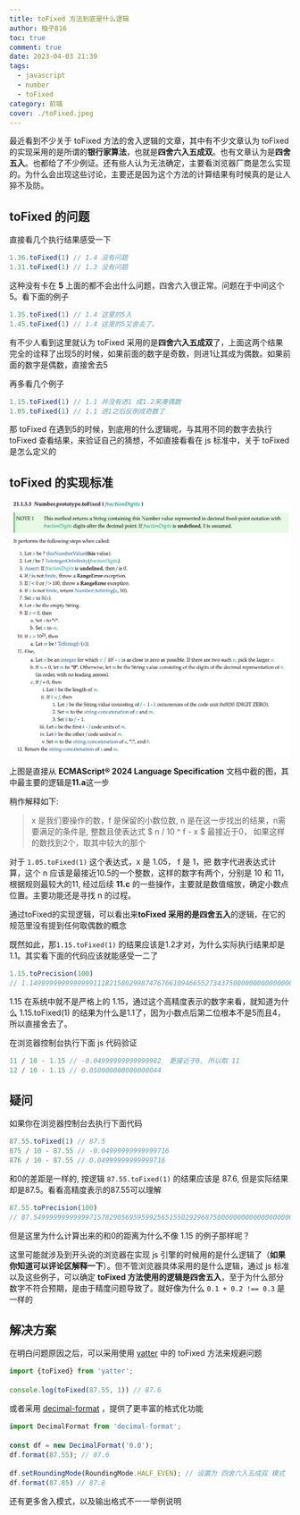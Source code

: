 ```yaml
---
title: toFixed 方法到底是什么逻辑
author: 柚子816
toc: true
comment: true
date: 2023-04-03 21:39
tags:
  - javascript
  - number
  - toFixed
category: 前端
cover: ./toFixed.jpeg
---
```



最近看到不少关于 toFixed 方法的舍入逻辑的文章，其中有不少文章认为 toFixed 的实现采用的是所谓的**银行家算法**，也就是**四舍六入五成双**。也有文章认为是**四舍五入**。也都给了不少例证。还有些人认为无法确定，主要看浏览器厂商是怎么实现的。为什么会出现这些讨论，主要还是因为这个方法的计算结果有时候真的是让人猝不及防。

## toFixed 的问题

直接看几个执行结果感受一下
```js
1.36.toFixed(1) // 1.4 没有问题
1.31.toFixed(1) // 1.3 没有问题
```
这种没有卡在 **5** 上面的都不会出什么问题，四舍六入很正常。问题在于中间这个5。看下面的例子
```js
1.35.toFixed(1) // 1.4 这里的5入
1.45.toFixed(1) // 1.4 这里的5又舍去了。
```
有不少人看到这里就认为 toFixed 采用的是**四舍六入五成双**了，上面这两个结果完全的诠释了出现5的时候，如果前面的数字是奇数，则进1让其成为偶数。如果前面的数字是偶数，直接舍去5

再多看几个例子
```js
1.15.toFixed(1) // 1.1 并没有进1 成1.2来凑偶数
1.05.toFixed(1) // 1.1 进1之后反倒成奇数了
```

那 toFixed 在遇到5的时候，到底用的什么逻辑呢，与其用不同的数字去执行 toFixed 查看结果，来验证自己的猜想，不如直接看看在 js 标准中，关于 toFixed 是怎么定义的

## toFixed 的实现标准

![Screenshot 2023-04-03 at 18.04.38.png](./Screenshot%202023-04-03%20at%2018.04.38.png)

上图是直接从 **ECMAScript® 2024 Language Specification** 文档中截的图，其中最主要的逻辑是**11.a**这一步

稍作解释如下:
> x 是我们要操作的数，f 是保留的小数位数, n 是在这一步找出的结果，n需要满足的条件是, 整数且使表达式 $ n / 10 ^ f - x $ 最接近于0， 如果这样的数找到2个，取其中较大的那个

对于 `1.05.toFixed(1)` 这个表达式，x 是 1.05， f 是 1，把 数字代进表达式计算，这个 n 应该是最接近10.5的一个整数，这样的数字有两个，分别是 10 和 11，根据规则最较大的11, 经过后续 **11.c** 的一些操作，主要就是数值缩放，确定小数点位置。主要功能还是寻找 n 的过程。

通过toFixed的实现逻辑，可以看出来**toFixed 采用的是四舍五入**的逻辑，在它的规范里没有提到任何取偶数的概念

既然如此，那`1.15.toFixed(1)` 的结果应该是1.2才对，为什么实际执行结果却是1.1。其实看下面的代码应该就能感受一二了
```js
1.15.toPrecision(100)
// 1.149999999999999911182158029987476766109466552734375000000000000000000000000000000000000000000000000
```

1.15 在系统中就不是严格上的 1.15，通过这个高精度表示的数字来看，就知道为什么 1.15.toFixed(1) 的结果为什么是1.1了，因为小数点后第二位根本不是5而且4，所以直接舍去了。

在浏览器控制台执行下面 js 代码验证
```js
11 / 10 - 1.15 // -0.04999999999999982  更接近于0, 所以取 11
12 / 10 - 1.15 // 0.050000000000000044  
```

## 疑问

如果你在浏览器控制台去执行下面代码

```js
87.55.toFixed(1) // 87.5
875 / 10 - 87.55 // -0.04999999999999716
876 / 10 - 87.55 // 0.04999999999999716
```

和0的差距是一样的, 按逻辑 `87.55.toFixed(1)` 的结果应该是 87.6, 但是实际结果却是87.5。看看高精度表示的87.55可以理解

```js
87.55.toPrecision(100) 
// 87.54999999999999715782905695959925651550292968750000000000000000000000000000000000000000000000000000
```

但是这里为什么计算出来的和0的距离为什么不像 1.15 的例子那样呢？

这里可能就涉及到开头说的浏览器在实现 js 引擎的时候用的是什么逻辑了（**如果你知道可以评论区解释一下**）。但不管浏览器具体采用的是什么逻辑，通过 js 标准以及这些例子，可以确定 **toFixed 方法使用的逻辑是四舍五入**，至于为什么部分数字不符合预期，是由于精度问题导致了。就好像为什么 `0.1 + 0.2 !== 0.3` 是一样的

## 解决方案
在明白问题原因之后，可以采用使用 [yatter](https://www.npmjs.com/package/yatter) 中的 toFixed 方法来规避问题

```js
import {toFixed} from 'yatter';

console.log(toFixed(87.55, 1)) // 87.6
```

或者采用 [decimal-format](https://www.npmjs.com/package/decimal-format) ，提供了更丰富的格式化功能

```js
import DecimalFormat from 'decimal-format';

const df = new DecimalFormat('0.0');
df.format(87.55); // 87.6

df.setRoundingMode(RoundingMode.HALF_EVEN); // 设置为 四舍六入五成双 模式
df.format(87.85) // 87.8
```

还有更多舍入模式，以及输出格式不一一举例说明
